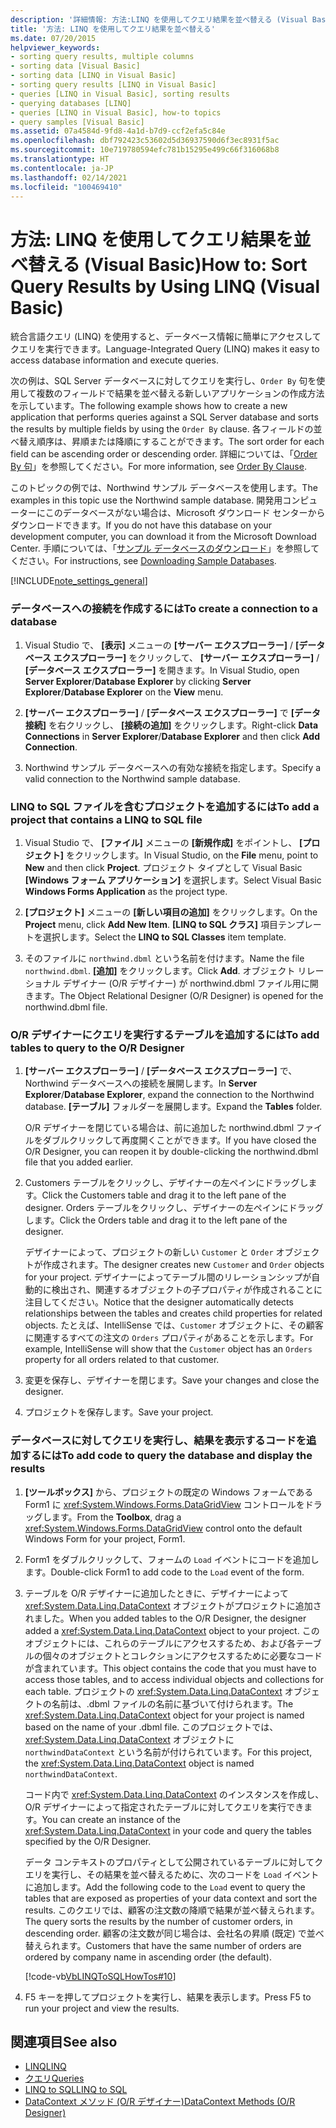 ```yaml
---
description: '詳細情報: 方法:LINQ を使用してクエリ結果を並べ替える (Visual Basic)'
title: '方法: LINQ を使用してクエリ結果を並べ替える'
ms.date: 07/20/2015
helpviewer_keywords:
- sorting query results, multiple columns
- sorting data [Visual Basic]
- sorting data [LINQ in Visual Basic]
- sorting query results [LINQ in Visual Basic]
- queries [LINQ in Visual Basic], sorting results
- querying databases [LINQ]
- queries [LINQ in Visual Basic], how-to topics
- query samples [Visual Basic]
ms.assetid: 07a4584d-9fd8-4a1d-b7d9-ccf2efa5c84e
ms.openlocfilehash: dbf792423c53602d5d36937590d6f3ec8931f5ac
ms.sourcegitcommit: 10e719780594efc781b15295e499c66f316068b8
ms.translationtype: HT
ms.contentlocale: ja-JP
ms.lasthandoff: 02/14/2021
ms.locfileid: "100469410"
---
```

# <a name="how-to-sort-query-results-by-using-linq-visual-basic"></a><span data-ttu-id="2b44a-103">方法: LINQ を使用してクエリ結果を並べ替える (Visual Basic)</span><span class="sxs-lookup"><span data-stu-id="2b44a-103">How to: Sort Query Results by Using LINQ (Visual Basic)</span></span>

<span data-ttu-id="2b44a-104">統合言語クエリ (LINQ) を使用すると、データベース情報に簡単にアクセスしてクエリを実行できます。</span><span class="sxs-lookup"><span data-stu-id="2b44a-104">Language-Integrated Query (LINQ) makes it easy to access database information and execute queries.</span></span>  
  
 <span data-ttu-id="2b44a-105">次の例は、SQL Server データベースに対してクエリを実行し、`Order By` 句を使用して複数のフィールドで結果を並べ替える新しいアプリケーションの作成方法を示しています。</span><span class="sxs-lookup"><span data-stu-id="2b44a-105">The following example shows how to create a new application that performs queries against a SQL Server database and sorts the results by multiple fields by using the `Order By` clause.</span></span> <span data-ttu-id="2b44a-106">各フィールドの並べ替え順序は、昇順または降順にすることができます。</span><span class="sxs-lookup"><span data-stu-id="2b44a-106">The sort order for each field can be ascending order or descending order.</span></span> <span data-ttu-id="2b44a-107">詳細については、「[Order By 句](../../../language-reference/queries/order-by-clause.md)」を参照してください。</span><span class="sxs-lookup"><span data-stu-id="2b44a-107">For more information, see [Order By Clause](../../../language-reference/queries/order-by-clause.md).</span></span>  
  
 <span data-ttu-id="2b44a-108">このトピックの例では、Northwind サンプル データベースを使用します。</span><span class="sxs-lookup"><span data-stu-id="2b44a-108">The examples in this topic use the Northwind sample database.</span></span> <span data-ttu-id="2b44a-109">開発用コンピューターにこのデータベースがない場合は、Microsoft ダウンロード センターからダウンロードできます。</span><span class="sxs-lookup"><span data-stu-id="2b44a-109">If you do not have this database on your development computer, you can download it from the Microsoft Download Center.</span></span> <span data-ttu-id="2b44a-110">手順については、「[サンプル データベースのダウンロード](../../../../framework/data/adonet/sql/linq/downloading-sample-databases.md)」を参照してください。</span><span class="sxs-lookup"><span data-stu-id="2b44a-110">For instructions, see [Downloading Sample Databases](../../../../framework/data/adonet/sql/linq/downloading-sample-databases.md).</span></span>  
  
[!INCLUDE[note_settings_general](~/includes/note-settings-general-md.md)]  
  
### <a name="to-create-a-connection-to-a-database"></a><span data-ttu-id="2b44a-111">データベースへの接続を作成するには</span><span class="sxs-lookup"><span data-stu-id="2b44a-111">To create a connection to a database</span></span>  
  
1. <span data-ttu-id="2b44a-112">Visual Studio で、 **[表示]** メニューの **[サーバー エクスプローラー]** / **[データベース エクスプローラー]** をクリックして、 **[サーバー エクスプローラー]** / **[データベース エクスプローラー]** を開きます。</span><span class="sxs-lookup"><span data-stu-id="2b44a-112">In Visual Studio, open **Server Explorer**/**Database Explorer** by clicking **Server Explorer**/**Database Explorer** on the **View** menu.</span></span>  
  
2. <span data-ttu-id="2b44a-113">**[サーバー エクスプローラー]** / **[データベース エクスプローラー]** で **[データ接続]** を右クリックし、 **[接続の追加]** をクリックします。</span><span class="sxs-lookup"><span data-stu-id="2b44a-113">Right-click **Data Connections** in **Server Explorer**/**Database Explorer** and then click **Add Connection**.</span></span>  
  
3. <span data-ttu-id="2b44a-114">Northwind サンプル データベースへの有効な接続を指定します。</span><span class="sxs-lookup"><span data-stu-id="2b44a-114">Specify a valid connection to the Northwind sample database.</span></span>  
  
### <a name="to-add-a-project-that-contains-a-linq-to-sql-file"></a><span data-ttu-id="2b44a-115">LINQ to SQL ファイルを含むプロジェクトを追加するには</span><span class="sxs-lookup"><span data-stu-id="2b44a-115">To add a project that contains a LINQ to SQL file</span></span>  
  
1. <span data-ttu-id="2b44a-116">Visual Studio で、 **[ファイル]** メニューの **[新規作成]** をポイントし、 **[プロジェクト]** をクリックします。</span><span class="sxs-lookup"><span data-stu-id="2b44a-116">In Visual Studio, on the **File** menu, point to **New** and then click **Project**.</span></span> <span data-ttu-id="2b44a-117">プロジェクト タイプとして Visual Basic **[Windows フォーム アプリケーション]** を選択します。</span><span class="sxs-lookup"><span data-stu-id="2b44a-117">Select Visual Basic **Windows Forms Application** as the project type.</span></span>  
  
2. <span data-ttu-id="2b44a-118">**[プロジェクト]** メニューの **[新しい項目の追加]** をクリックします。</span><span class="sxs-lookup"><span data-stu-id="2b44a-118">On the **Project** menu, click **Add New Item**.</span></span> <span data-ttu-id="2b44a-119">**[LINQ to SQL クラス]** 項目テンプレートを選択します。</span><span class="sxs-lookup"><span data-stu-id="2b44a-119">Select the **LINQ to SQL Classes** item template.</span></span>  
  
3. <span data-ttu-id="2b44a-120">そのファイルに `northwind.dbml` という名前を付けます。</span><span class="sxs-lookup"><span data-stu-id="2b44a-120">Name the file `northwind.dbml`.</span></span> <span data-ttu-id="2b44a-121">**[追加]** をクリックします。</span><span class="sxs-lookup"><span data-stu-id="2b44a-121">Click **Add**.</span></span> <span data-ttu-id="2b44a-122">オブジェクト リレーショナル デザイナー (O/R デザイナー) が northwind.dbml ファイル用に開きます。</span><span class="sxs-lookup"><span data-stu-id="2b44a-122">The Object Relational Designer (O/R Designer) is opened for the northwind.dbml file.</span></span>  
  
### <a name="to-add-tables-to-query-to-the-or-designer"></a><span data-ttu-id="2b44a-123">O/R デザイナーにクエリを実行するテーブルを追加するには</span><span class="sxs-lookup"><span data-stu-id="2b44a-123">To add tables to query to the O/R Designer</span></span>  
  
1. <span data-ttu-id="2b44a-124">**[サーバー エクスプローラー]** / **[データベース エクスプローラー]** で、Northwind データベースへの接続を展開します。</span><span class="sxs-lookup"><span data-stu-id="2b44a-124">In **Server Explorer**/**Database Explorer**, expand the connection to the Northwind database.</span></span> <span data-ttu-id="2b44a-125">**[テーブル]** フォルダーを展開します。</span><span class="sxs-lookup"><span data-stu-id="2b44a-125">Expand the **Tables** folder.</span></span>  
  
     <span data-ttu-id="2b44a-126">O/R デザイナーを閉じている場合は、前に追加した northwind.dbml ファイルをダブルクリックして再度開くことができます。</span><span class="sxs-lookup"><span data-stu-id="2b44a-126">If you have closed the O/R Designer, you can reopen it by double-clicking the northwind.dbml file that you added earlier.</span></span>  
  
2. <span data-ttu-id="2b44a-127">Customers テーブルをクリックし、デザイナーの左ペインにドラッグします。</span><span class="sxs-lookup"><span data-stu-id="2b44a-127">Click the Customers table and drag it to the left pane of the designer.</span></span> <span data-ttu-id="2b44a-128">Orders テーブルをクリックし、デザイナーの左ペインにドラッグします。</span><span class="sxs-lookup"><span data-stu-id="2b44a-128">Click the Orders table and drag it to the left pane of the designer.</span></span>  
  
     <span data-ttu-id="2b44a-129">デザイナーによって、プロジェクトの新しい `Customer` と `Order` オブジェクトが作成されます。</span><span class="sxs-lookup"><span data-stu-id="2b44a-129">The designer creates new `Customer` and `Order` objects for your project.</span></span> <span data-ttu-id="2b44a-130">デザイナーによってテーブル間のリレーションシップが自動的に検出され、関連するオブジェクトの子プロパティが作成されることに注目してください。</span><span class="sxs-lookup"><span data-stu-id="2b44a-130">Notice that the designer automatically detects relationships between the tables and creates child properties for related objects.</span></span> <span data-ttu-id="2b44a-131">たとえば、IntelliSense では、`Customer` オブジェクトに、その顧客に関連するすべての注文の `Orders` プロパティがあることを示します。</span><span class="sxs-lookup"><span data-stu-id="2b44a-131">For example, IntelliSense will show that the `Customer` object has an `Orders` property for all orders related to that customer.</span></span>  
  
3. <span data-ttu-id="2b44a-132">変更を保存し、デザイナーを閉じます。</span><span class="sxs-lookup"><span data-stu-id="2b44a-132">Save your changes and close the designer.</span></span>  
  
4. <span data-ttu-id="2b44a-133">プロジェクトを保存します。</span><span class="sxs-lookup"><span data-stu-id="2b44a-133">Save your project.</span></span>  
  
### <a name="to-add-code-to-query-the-database-and-display-the-results"></a><span data-ttu-id="2b44a-134">データベースに対してクエリを実行し、結果を表示するコードを追加するには</span><span class="sxs-lookup"><span data-stu-id="2b44a-134">To add code to query the database and display the results</span></span>  
  
1. <span data-ttu-id="2b44a-135">**[ツールボックス]** から、プロジェクトの既定の Windows フォームである Form1 に <xref:System.Windows.Forms.DataGridView> コントロールをドラッグします。</span><span class="sxs-lookup"><span data-stu-id="2b44a-135">From the **Toolbox**, drag a <xref:System.Windows.Forms.DataGridView> control onto the default Windows Form for your project, Form1.</span></span>  
  
2. <span data-ttu-id="2b44a-136">Form1 をダブルクリックして、フォームの `Load` イベントにコードを追加します。</span><span class="sxs-lookup"><span data-stu-id="2b44a-136">Double-click Form1 to add code to the `Load` event of the form.</span></span>  
  
3. <span data-ttu-id="2b44a-137">テーブルを O/R デザイナーに追加したときに、デザイナーによって <xref:System.Data.Linq.DataContext> オブジェクトがプロジェクトに追加されました。</span><span class="sxs-lookup"><span data-stu-id="2b44a-137">When you added tables to the O/R Designer, the designer added a <xref:System.Data.Linq.DataContext> object to your project.</span></span> <span data-ttu-id="2b44a-138">このオブジェクトには、これらのテーブルにアクセスするため、および各テーブルの個々のオブジェクトとコレクションにアクセスするために必要なコードが含まれています。</span><span class="sxs-lookup"><span data-stu-id="2b44a-138">This object contains the code that you must have to access those tables, and to access individual objects and collections for each table.</span></span> <span data-ttu-id="2b44a-139">プロジェクトの <xref:System.Data.Linq.DataContext> オブジェクトの名前は、.dbml ファイルの名前に基づいて付けられます。</span><span class="sxs-lookup"><span data-stu-id="2b44a-139">The <xref:System.Data.Linq.DataContext> object for your project is named based on the name of your .dbml file.</span></span> <span data-ttu-id="2b44a-140">このプロジェクトでは、<xref:System.Data.Linq.DataContext> オブジェクトに `northwindDataContext` という名前が付けられています。</span><span class="sxs-lookup"><span data-stu-id="2b44a-140">For this project, the <xref:System.Data.Linq.DataContext> object is named `northwindDataContext`.</span></span>  
  
     <span data-ttu-id="2b44a-141">コード内で <xref:System.Data.Linq.DataContext> のインスタンスを作成し、O/R デザイナーによって指定されたテーブルに対してクエリを実行できます。</span><span class="sxs-lookup"><span data-stu-id="2b44a-141">You can create an instance of the <xref:System.Data.Linq.DataContext> in your code and query the tables specified by the O/R Designer.</span></span>  
  
     <span data-ttu-id="2b44a-142">データ コンテキストのプロパティとして公開されているテーブルに対してクエリを実行し、その結果を並べ替えるために、次のコードを `Load` イベントに追加します。</span><span class="sxs-lookup"><span data-stu-id="2b44a-142">Add the following code to the `Load` event to query the tables that are exposed as properties of your data context and sort the results.</span></span> <span data-ttu-id="2b44a-143">このクエリでは、顧客の注文数の降順で結果が並べ替えられます。</span><span class="sxs-lookup"><span data-stu-id="2b44a-143">The query sorts the results by the number of customer orders, in descending order.</span></span> <span data-ttu-id="2b44a-144">顧客の注文数が同じ場合は、会社名の昇順 (既定) で並べ替えられます。</span><span class="sxs-lookup"><span data-stu-id="2b44a-144">Customers that have the same number of orders are ordered by company name in ascending order (the default).</span></span>  
  
     [!code-vb[VbLINQToSQLHowTos#10](~/samples/snippets/visualbasic/VS_Snippets_VBCSharp/VbLINQtoSQLHowTos/VB/Form4.vb#10)]  
  
4. <span data-ttu-id="2b44a-145">F5 キーを押してプロジェクトを実行し、結果を表示します。</span><span class="sxs-lookup"><span data-stu-id="2b44a-145">Press F5 to run your project and view the results.</span></span>  
  
## <a name="see-also"></a><span data-ttu-id="2b44a-146">関連項目</span><span class="sxs-lookup"><span data-stu-id="2b44a-146">See also</span></span>

- [<span data-ttu-id="2b44a-147">LINQ</span><span class="sxs-lookup"><span data-stu-id="2b44a-147">LINQ</span></span>](index.md)
- [<span data-ttu-id="2b44a-148">クエリ</span><span class="sxs-lookup"><span data-stu-id="2b44a-148">Queries</span></span>](../../../language-reference/queries/index.md)
- [<span data-ttu-id="2b44a-149">LINQ to SQL</span><span class="sxs-lookup"><span data-stu-id="2b44a-149">LINQ to SQL</span></span>](../../../../framework/data/adonet/sql/linq/index.md)
- [<span data-ttu-id="2b44a-150">DataContext メソッド (O/R デザイナー)</span><span class="sxs-lookup"><span data-stu-id="2b44a-150">DataContext Methods (O/R Designer)</span></span>](/visualstudio/data-tools/datacontext-methods-o-r-designer)
